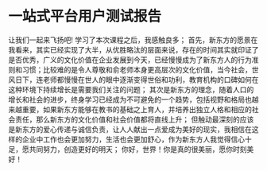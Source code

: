 # 一站式平台用户测试报告
让我们一起来飞扬吧!
学习了本次课程之后，我感触良多；
首先，新东方的愿景在我看来，其实已经实现了大半，从优胜略汰的层面来说，存在的时间其实就印证了是否优秀，广义的文化价值在企业发展到今天，已经慢慢成为了新东方人的行为准则和习惯；比较难的是令人尊敬和俞老师本身更高层次的文化价值，当今社会，世风日下，连老师都慢慢在世人的眼中逐渐变得世俗和功利，教育机构的口碑如何在这种环境下持续增长是需要我们关注的问题；
其次是新东方的理念，随着人口的增长和社会的进步，终身学习已经成为不可避免的一个趋势，包括视野和格局也越来越重要，如果新东方能够在教书的基础之上育人，并培养出独立人格和相应的社会责任，那么新东方的文化价值和社会价值都将直线上升；
但触动最深刻的应该是新东方的爱心传递与诚信负责，让人人献出一点爱成为美好的现实，我相信在这样的企业中工作也会更加努力，生活也会更加舒心，作为新东方人我觉得信心十足，愿共同努力，创造更好的明天；
你好，世界！你是真的很美丽，愿你时刻美好！
